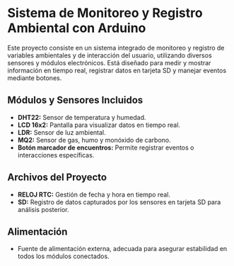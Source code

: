 # Sistema de Monitoreo y Registro Ambiental con Arduino

Este proyecto consiste en un sistema integrado de monitoreo y registro de variables ambientales y de interacción del usuario, utilizando diversos sensores y módulos electrónicos. Está diseñado para medir y mostrar información en tiempo real, registrar datos en tarjeta SD y manejar eventos mediante botones.

## Módulos y Sensores Incluidos

* **DHT22:** Sensor de temperatura y humedad.
* **LCD 16x2:** Pantalla para visualizar datos en tiempo real.
* **LDR:** Sensor de luz ambiental.
* **MQ2:** Sensor de gas, humo y monóxido de carbono.
* **Botón marcador de encuentros:** Permite registrar eventos o interacciones específicas.

## Archivos del Proyecto

* **RELOJ RTC:** Gestión de fecha y hora en tiempo real.
* **SD:** Registro de datos capturados por los sensores en tarjeta SD para análisis posterior.

## Alimentación

* Fuente de alimentación externa, adecuada para asegurar estabilidad en todos los módulos conectados.
